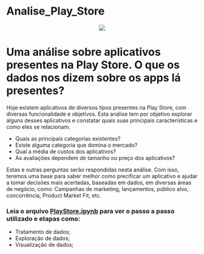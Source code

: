 # Analise_Play_Store
<p align="center">
  <img src="https://user-images.githubusercontent.com/67600860/138538570-e4f64a7c-5b61-408c-986e-04cf5fc564d4.jpg" />
</p>



# Uma análise sobre aplicativos presentes na Play Store. O que os dados nos dizem sobre os apps lá presentes?
Hoje existem aplicativos de diversos tipos presentes na Play Store, com diversas funcionalidade e objetivos. Esta análise tem por objetivo explorar alguns desses aplicativos e constatar quais suas principais características e como eles se relacionam.

* Quais as principais categorias existentes?
* Existe alguma categoria que domina o mercado?
* Qual a média de custos dos aplicativos?
* As avaliações dependem de tamanho ou preço dos aplicativos?

Estas e outras perguntas serão respondidas nesta análise. Com isso, teremos uma base para saber melhor como precificar um aplicativo e ajudar a tomar decisões mais acertadas, baseadas em dados, em diversas áreas de negócio, como: Campanhas de marketing, lançamentos, público alvo, concorrência, Product Market Fit, etc.

 ### Leia o arquivo [PlayStore.ipynb]() para ver o passo a passo utilizado e etapas como:
- Tratamento de dados;
- Exploração de dados;
- Visualização de dados;
